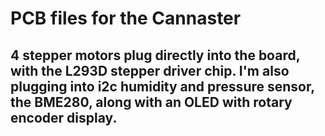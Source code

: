 # PCB files for the Cannaster
## 4 stepper motors plug directly into the board, with the L293D stepper driver chip. I'm also plugging into i2c humidity and pressure sensor, the BME280, along with an OLED with rotary encoder display.
